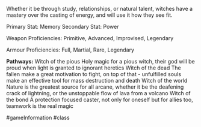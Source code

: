 Whether it be through study, relationships, or natural talent, witches have a mastery over the casting of energy, and will use it how they see fit.

Primary Stat: Memory
Secondary Stat: Power

Weapon Proficiencies: Primitive, Advanced, Improvised, Legendary

Armour Proficiencies: Full, Martial, Rare, Legendary

**Pathways:**
Witch of the pious
	Holy magic for a pious witch, their god will be proud when light is granted to ignorant heretics
Witch of the dead
	The fallen make a great motivation to fight, on top of that - unfulfilled souls make an effective tool for mass destruction and death
Witch of the world
	Nature is the greatest source for all arcane, whether it be the deafening crack of lightning, or the unstoppable flow of lava from a volcano
Witch of the bond
	 A protection focused caster, not only for oneself but for allies too, teamwork is the real magic

#gameInformation #class